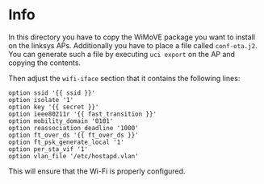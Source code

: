 # Info

In this directory you have to copy the WiMoVE package you want to install on the linksys APs. Additionally you have to place a file called `conf-ota.j2`. You can generate such a file by executing `uci export` on the AP and copying the contents.

Then adjust the `wifi-iface` section that it contains the following lines:

```text
option ssid '{{ ssid }}'
option isolate '1'
option key '{{ secret }}'
option ieee80211r '{{ fast_transition }}'
option mobility_domain '0101'
option reassociation_deadline '1000'
option ft_over_ds '{{ ft_over_ds }}'
option ft_psk_generate_local '1'
option per_sta_vif '1'
option vlan_file '/etc/hostapd.vlan'
```

This will ensure that the Wi-Fi is properly configured.
